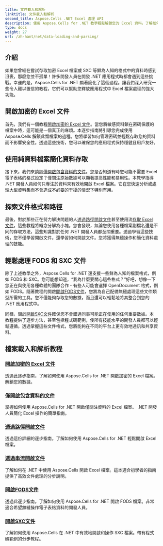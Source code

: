 ```yaml
---
title: 文件載入和解析
linktitle: 文件載入和解析
second_title: Aspose.Cells .NET Excel 處理 API
description: 使用 Aspose.Cells for .NET 教學輕鬆解鎖您的 Excel 資料。了解如何開啟加密的純資料檔案、FODS 和 SXC 檔案。
type: docs
weight: 27
url: /zh-hant/net/data-loading-and-parsing/
---
```

## 介紹

如果您曾經在嘗試存取加密 Excel 檔案或 SXC 等鮮為人知的格式中的資料時感到沮喪，那麼您並不孤單！許多開發人員在開發 .NET 應用程式時都會遇到這些挑戰。幸運的是，Aspose.Cells for .NET 顯著簡化了這個過程。讓我們深入研究一些令人難以置信的教程，它們可以幫助您釋放應用程式中 Excel 檔案處理的強大功能。

## 開啟加密的 Excel 文件

首先，我們有一個教程[開啟加密的 Excel 文件](./opening-encrypted-excel-files/)。當您將敏感資料鎖在密碼保護的檔案中時，這可能是一個真正的麻煩。本逐步指南將引導您完成使用 Aspose.Cells 解鎖此類檔案的過程。您將學習如何管理密碼並輕鬆存取您的資料而不影響安全性。透過這些技術，您可以確保您的應用程式保持穩健且用戶友好。

## 使用純資料檔案簡化資料存取

接下來，我們來談談[僅開啟包含資料的文件](./opening-file-with-data-only/)。您是否知道有時您可能不需要 Excel 電子表格的格式設定？僅關注原始數據可以顯著提高性能和易用性。本教學指導 .NET 開發人員如何只專注於資料來有效地開啟 Excel 檔案。它在您快速分析或處理大型資料集而不會造成不必要的干擾的情況下特別有用。

## 探索文件格式和路徑

最後，對於那些正在努力解決問題的人[透過路徑開啟文件](./opening-files-through-path/)甚至使用流[存取 Excel 文件](./opening-file-through-stream/)，這些教程將概念分解為小塊。您會發現，無論您使用各種檔案副檔名還是不同的存取方法，這些知識對於任何 .NET 開發人員都至關重要。透過學習這些技術，您不僅學習開啟文件，還學習如何開啟文件。您將獲得無縫操作和簡化資料處理的技能。

## 輕鬆處理 FODS 和 SXC 文件

除了上述教學之外，Aspose.Cells for .NET 還支援一些鮮為人知的檔案格式，例如 FODS 和 SXC。您可能想知道，“我為什麼要關心這些格式？”好吧，想像一下您正在與使用各種軟體的團隊合作 - 有些人可能會選擇 OpenDocument 格式，例如 FODS。隨著教程的開啟[開啟FODS文件](./opening-fods-files/)，您將為自己配備無縫處理這些文件類型所需的工具。您不僅能夠存取您的數據，而且還可以輕鬆地將其整合到您的 .NET 應用程式中。

同樣，關於[開啟SXC文件](./opening-sxc-files/)確保您不會錯過同事可能正在使用的任何重要數據。本教程提供了逐步方法，甚至包括程式碼範例，使所有技能水平的開發人員都可以輕鬆遵循。透過掌握這些文件格式，您將能夠在不同的平台上更有效地通訊和共享資料。

## 檔案載入和解析教程
### [開啟加密的 Excel 文件](./opening-encrypted-excel-files/)
透過此逐步指南，了解如何使用 Aspose.Cells for .NET 開啟加密的 Excel 檔案。解鎖您的數據。
### [僅開啟包含資料的文件](./opening-file-with-data-only/)
掌握如何使用 Aspose.Cells for .NET 開啟僅關注資料的 Excel 檔案。 .NET 開發人員簡化 Excel 操作的簡單指南。
### [透過路徑開啟文件](./opening-files-through-path/)
透過這份詳細的逐步指南，了解如何使用 Aspose.Cells for .NET 輕鬆開啟 Excel 檔案。
### [透過串流開啟文件](./opening-file-through-stream/)
了解如何在 .NET 中使用 Aspose.Cells 開啟 Excel 檔案。這本適合初學者的指南提供了高效文件處理的分步說明。
### [開啟FODS文件](./opening-fods-files/)
透過此逐步指南，了解如何使用 Aspose.Cells for .NET 開啟 FODS 檔案。非常適合希望無縫操作電子表格資料的開發人員。
### [開啟SXC文件](./opening-sxc-files/)
了解如何使用 Aspose.Cells 在 .NET 中有效地開啟和操作 SXC 檔案。帶有程式碼範例的分步教程。
